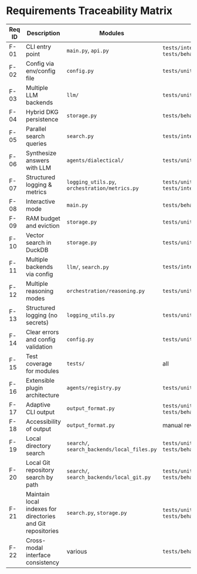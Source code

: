 # Requirements Traceability Matrix

| Req ID | Description | Modules | Test(s) |
|--------|-------------|---------|---------|
| F-01 | CLI entry point | `main.py`, `api.py` | `tests/integration/test_cli_http.py`, `tests/behavior/features/query_interface.feature` |
| F-02 | Config via env/config file | `config.py` | `tests/unit/test_config_reload.py` |
| F-03 | Multiple LLM backends | `llm/` | `tests/unit/test_llm_adapter.py` |
| F-04 | Hybrid DKG persistence | `storage.py` | `tests/behavior/features/dkg_persistence.feature` |
| F-05 | Parallel search queries | `search.py` | `tests/integration/test_search_backends.py` |
| F-06 | Synthesize answers with LLM | `agents/dialectical/` | `tests/unit/test_agents_llm.py` |
| F-07 | Structured logging & metrics | `logging_utils.py`, `orchestration/metrics.py` | `tests/unit/test_metrics.py`, `tests/integration/test_monitor_metrics.py` |
| F-08 | Interactive mode | `main.py` | `tests/behavior/features/query_interface.feature` |
| F-09 | RAM budget and eviction | `storage.py` | `tests/unit/test_eviction.py` |
| F-10 | Vector search in DuckDB | `storage.py` | `tests/unit/test_vector_search.py` |
| F-11 | Multiple backends via config | `llm/`, `search.py` | `tests/integration/test_search_backends.py` |
| F-12 | Multiple reasoning modes | `orchestration/reasoning.py` | `tests/unit/test_reasoning_modes.py` |
| F-13 | Structured logging (no secrets) | `logging_utils.py` | `tests/unit/test_logging_utils.py` |
| F-14 | Clear errors and config validation | `config.py` | `tests/unit/test_config_reload.py` |
| F-15 | Test coverage for modules | `tests/` | all |
| F-16 | Extensible plugin architecture | `agents/registry.py` | `tests/unit/test_agents_llm.py` |
| F-17 | Adaptive CLI output | `output_format.py` | `tests/unit/test_output_format.py`, `tests/behavior/features/output_formatting.feature` |
| F-18 | Accessibility of output | `output_format.py` | manual review |
| F-19 | Local directory search | `search/`, `search_backends/local_files.py` | `tests/unit/test_local_search.py`, `tests/behavior/features/local_file_search.feature` |
| F-20 | Local Git repository search by path | `search/`, `search_backends/local_git.py` | `tests/unit/test_git_search.py`, `tests/behavior/features/git_repository_search.feature` |
| F-21 | Maintain local indexes for directories and Git repositories | `search.py`, `storage.py` | `tests/unit/test_indexing.py`, `tests/behavior/features/offline_indexing.feature` |
| F-22 | Cross-modal interface consistency | various | `tests/behavior/features/cross_modal_integration.feature` |
